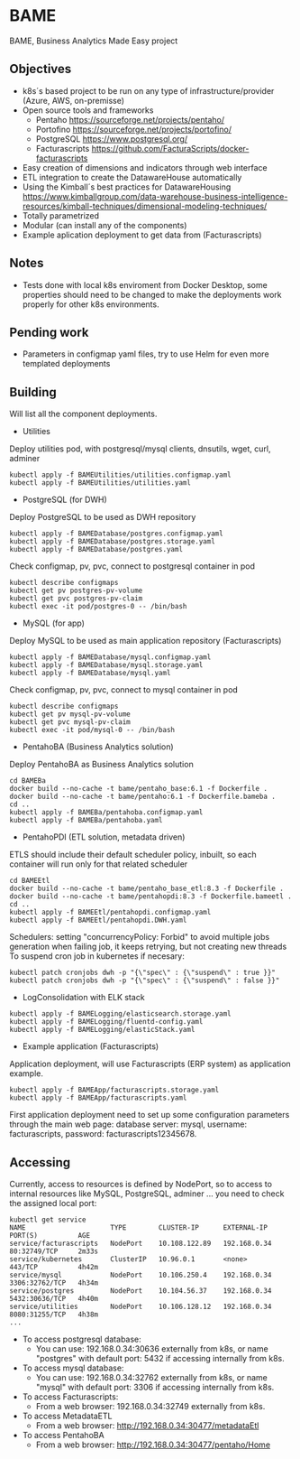 # BAME
BAME, Business Analytics Made Easy project

## Objectives
* k8s´s based project to be run on any type of infrastructure/provider (Azure, AWS, on-premisse)
* Open source tools and frameworks
	* Pentaho https://sourceforge.net/projects/pentaho/
	* Portofino https://sourceforge.net/projects/portofino/
	* PostgreSQL https://www.postgresql.org/
	* Facturascripts https://github.com/FacturaScripts/docker-facturascripts
* Easy creation of dimensions and indicators through web interface
* ETL integration to create the DatawareHouse automatically
* Using the Kimball´s best practices for DatawareHousing  https://www.kimballgroup.com/data-warehouse-business-intelligence-resources/kimball-techniques/dimensional-modeling-techniques/
* Totally parametrized
* Modular (can install any of the components)
* Example aplication deployment to get data from (Facturascripts)

## Notes
* Tests done with local k8s enviroment from Docker Desktop, some properties should need to be changed to make the deployments work properly for other k8s environments.

## Pending work
* Parameters in configmap yaml files, try to use Helm for even more templated deployments

## Building
Will list all the component deployments.

* Utilities

Deploy utilities pod, with postgresql/mysql clients, dnsutils, wget, curl, adminer
```
kubectl apply -f BAMEUtilities/utilities.configmap.yaml
kubectl apply -f BAMEUtilities/utilities.yaml
```

* PostgreSQL (for DWH)

Deploy PostgreSQL to be used as DWH repository
```
kubectl apply -f BAMEDatabase/postgres.configmap.yaml
kubectl apply -f BAMEDatabase/postgres.storage.yaml
kubectl apply -f BAMEDatabase/postgres.yaml
```
Check configmap, pv, pvc, connect to postgresql container in pod
```
kubectl describe configmaps
kubectl get pv postgres-pv-volume
kubectl get pvc postgres-pv-claim
kubectl exec -it pod/postgres-0 -- /bin/bash
```

* MySQL (for app)

Deploy MySQL to be used as main application repository (Facturascripts)
```
kubectl apply -f BAMEDatabase/mysql.configmap.yaml
kubectl apply -f BAMEDatabase/mysql.storage.yaml
kubectl apply -f BAMEDatabase/mysql.yaml
```
Check configmap, pv, pvc, connect to mysql container in pod
```
kubectl describe configmaps
kubectl get pv mysql-pv-volume
kubectl get pvc mysql-pv-claim
kubectl exec -it pod/mysql-0 -- /bin/bash
```

* PentahoBA (Business Analytics solution)

Deploy PentahoBA as Business Analytics solution
```
cd BAMEBa
docker build --no-cache -t bame/pentaho_base:6.1 -f Dockerfile .
docker build --no-cache -t bame/pentaho:6.1 -f Dockerfile.bameba .
cd ..
kubectl apply -f BAMEBa/pentahoba.configmap.yaml
kubectl apply -f BAMEBa/pentahoba.yaml
```

* PentahoPDI (ETL solution, metadata driven)

ETLS should include their default scheduler policy, inbuilt, so each container will run only for that related scheduler
```
cd BAMEEtl
docker build --no-cache -t bame/pentaho_base_etl:8.3 -f Dockerfile .
docker build --no-cache -t bame/pentahopdi:8.3 -f Dockerfile.bameetl .
cd ..
kubectl apply -f BAMEEtl/pentahopdi.configmap.yaml
kubectl apply -f BAMEEtl/pentahopdi.DWH.yaml 
```

Schedulers: setting "concurrencyPolicy: Forbid" to avoid multiple jobs generation when failing job, it keeps retrying, but not creating new threads
To suspend cron job in kubernetes if necesary:
```
kubectl patch cronjobs dwh -p "{\"spec\" : {\"suspend\" : true }}"
kubectl patch cronjobs dwh -p "{\"spec\" : {\"suspend\" : false }}"
```

* LogConsolidation with ELK stack

```
kubectl apply -f BAMELogging/elasticsearch.storage.yaml
kubectl apply -f BAMELogging/fluentd-config.yaml
kubectl apply -f BAMELogging/elasticStack.yaml
```

* Example application (Facturascripts)

Application deployment, will use Facturascripts (ERP system) as application example.
```
kubectl apply -f BAMEApp/facturascripts.storage.yaml
kubectl apply -f BAMEApp/facturascripts.yaml
```
First application deployment need to set up some configuration parameters through the main web page: database server: mysql, username: facturascripts, password: facturascripts12345678.


## Accessing
Currently, access to resources is defined by NodePort, so to access to internal resources like MySQL, PostgreSQL, adminer ... you need to check the assigned local port:
```
kubectl get service
NAME                     TYPE        CLUSTER-IP      EXTERNAL-IP    PORT(S)          AGE
service/facturascripts   NodePort    10.108.122.89   192.168.0.34   80:32749/TCP     2m33s
service/kubernetes       ClusterIP   10.96.0.1       <none>         443/TCP          4h42m
service/mysql            NodePort    10.106.250.4    192.168.0.34   3306:32762/TCP   4h34m
service/postgres         NodePort    10.104.56.37    192.168.0.34   5432:30636/TCP   4h40m
service/utilities        NodePort    10.106.128.12   192.168.0.34   8080:31255/TCP   4h38m
...
```

* To access postgresql database:
	* You can use: 192.168.0.34:30636 externally from k8s, or name "postgres" with default port: 5432 if accessing internally from k8s.
* To access mysql database:
	* You can use: 192.168.0.34:32762 externally from k8s, or name "mysql" with default port: 3306 if accessing internally from k8s.
* To access Facturascripts:
	* From a web browser: 192.168.0.34:32749 externally from k8s.
* To access MetadataETL
	* From a web browser: http://192.168.0.34:30477/metadataEtl
* To access PentahoBA
	* From a web browser: http://192.168.0.34:30477/pentaho/Home


